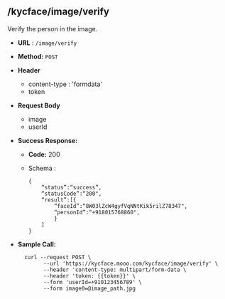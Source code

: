 ## /kycface/image/verify

Verify the person in the image.

* **URL** : `/image/verify`
  
* **Method:** `POST`

* **Header**
	
	- content-type : 'formdata'
	- token
	
* **Request Body**
	- image
	- userId
	  
* **Success Response:**

  * **Code:** 200 <br />
  * Schema : 
		
			
		{
			“status”:“success”,
			“statusCode”:“200",
			“result”:[{
				“faceId”:“8W03lZcW4gyfVqNNtKik5rilZ78347",
				“personId”:“+918015768860",
				}
			]
		}
		
	

* **Sample Call:**

   	
    	curl --request POST \
			  --url 'https://kycface.mooo.com/kycface/image/verify' \
			  --header 'content-type: multipart/form-data \
			  --header 'token: {{token}}' \
			  --form 'userId=+910123456789' \
			  --form image0=@image_path.jpg    	
    	
